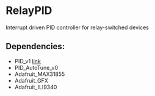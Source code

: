 RelayPID
========

Interrupt driven PID controller for relay-switched devices

Dependencies:
-------------
* PID_v1  [link](https://github.com/br3ttb/Arduino-PID-Library)
* PID_AutoTune_v0  
* Adafruit_MAX31855  
* Adafruit_GFX  
* Adafruit_ILI9340  
